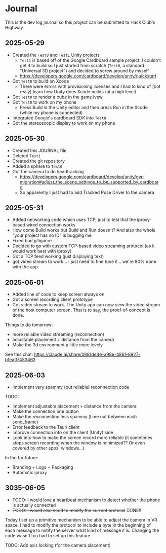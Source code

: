 # Journal

This is the dev log journal so this project can be submitted to Hack Club's Highway

## 2025-05-29

- Created the `Test0` and `Test1` Unity projects
  - `Test1` is based off of the Google Cardboard sample project. I couldn't get it to build so I just started from scratch (`Test0`, a standard "Universal 3D project") and decided to screw around by myself
  - https://developers.google.com/cardboard/develop/unity/quickstart
- Got `Test0` to build on Xcode
  - There were errors with provisioning licenses and I had to kind of (not realy) learn how Unity does Xcode builds (at a high level)
- Got `Test0` to render a cube in the game ivew
- Got `Test0` to work on my phone
  - Press Build in the Unity editor and then press Run in the Xcode (while my phone is connected)
- Integrated Google's cardboard SDK into `Test0`
- Got the stereoscopic display to work on my phone

## 2025-05-30

- Created this JOURNAL file
- Deleted `Test1`
- Created the git repository
- Added a sphere to `Test0`
- Got the camera to do headtracking
  - https://developers.google.com/cardboard/develop/unity/gvr-migration#adjust_the_scene_settings_to_be_supported_by_cardboard
  - So apparently I just had to add Tracked Pose Driver to the camera

## 2025-05-31

- Added networking code which uses TCP, just to test that the iproxy-based wired connection works
- How come Build works but Build and Run doesn't? And also the whole "your project has no ID" is bugging me
- Fixed bad gitignore
- Decided to go with custom TCP-based video streaming protocol (as it would work best with iproxy)
- Got a TCP feed working (just displaying text)
- got video stream to work... i just need to fine tune it... we're 80% done with the app

## 2025-06-01

- Added line of code to keep screen always on
- Got a screen recording client prototype
- Got video stream to work. The Unity app can now view the video stream of the host computer screen. That is to say, the proof-of-concept is done.


Things to do tomorrow:
- more reliable video streaming (reconnection)
- adjustable placement + distance from the camera
- Make the 3d environment a little more lovely


See this chat: https://claude.ai/share/0881de4e-a98e-4861-8927-b1ea07453463

## 2025-06-03

- Implement very spammy (but reliable) reconnection code

TODO:

- Implement adjustable placement + distance from the camera
- Make the connection one button
- Make the reconnection less spammy (time out between each send_frame)
- Error feedback to the Tauri client
- Improve connection info on the client (Unity) side
- Look into how to make the screen record more reliable (it sometimes stops screen recording when the window is minimized?? Or even covered by other apps' windows...)


In the far future:

- Branding + Logo + Packaging
- Automatic iproxy


## 3035-06-05


- TODO: I would love a heartbeat mechanism to detect whether the phone is actually connected
- ~~TODO: I would also need to modify the current protocol~~ DONE!!

Today I set up a primitive mechanism to be able to adjust the camera in VR space. I had to modify the protocol to include a byte in the beginning of each message to notify the server what kind of message it is. Changing the code wasn't too bad to set up this feature.

TODO: Add axis locking (for the camera placement)
